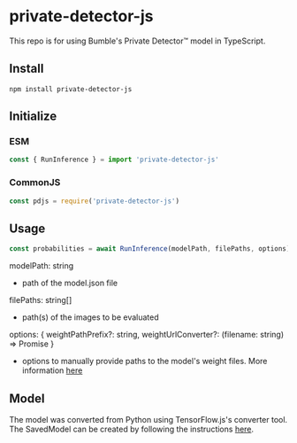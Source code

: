 # private-detector-js

This repo is for using Bumble's Private Detector™ model in TypeScript.

## Install
```shell
npm install private-detector-js
```

## Initialize

### ESM
```javascript
const { RunInference } = import 'private-detector-js'
```
### CommonJS
```javascript
const pdjs = require('private-detector-js')
```
## Usage
```javascript
const probabilities = await RunInference(modelPath, filePaths, options)
```

modelPath: string
- path of the model.json file

filePaths: string[]
- path(s) of the images to be evaluated

options: { 
    weightPathPrefix?: string, 
    weightUrlConverter?: (filename: string) => Promise<string> 
}
- options to manually provide paths to the model's weight files. More information [here](https://js.tensorflow.org/api/latest/)

## Model

The model was converted from Python using TensorFlow.js's converter tool. The SavedModel can be created by following the instructions [here](https://www.npmjs.com/package/@tensorflow/tfjs-converter).